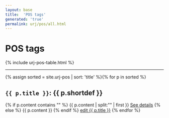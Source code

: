 ```yaml
---
layout: base
title:  'POS tags'
generated: 'true'
permalink: urj/pos/all.html
---
```


# POS tags

{% include urj-pos-table.html %}

----------

{% assign sorted = site.urj-pos | sort: 'title' %}{% for p in sorted %}
<a id="al-urj-pos/{{ p.title }}" class="al-dest"/>
<h2><code>{{ p.title }}</code>: {{ p.shortdef }}</h2>
{% if p.content contains "<!--details-->" %}    
{{ p.content | split:"<!--details-->" | first }}
<a href="{{ p.title }}" class="al-doc">See details</a>
{% else %}
{{ p.content }}
{% endif %}
<a href="{{ site.git_edit }}/{% if p.collection %}{{ p.relative_path }}{% else %}{{ p.path }}{% endif %}" target="#">edit {{ p.title }}</a>
{% endfor %}
